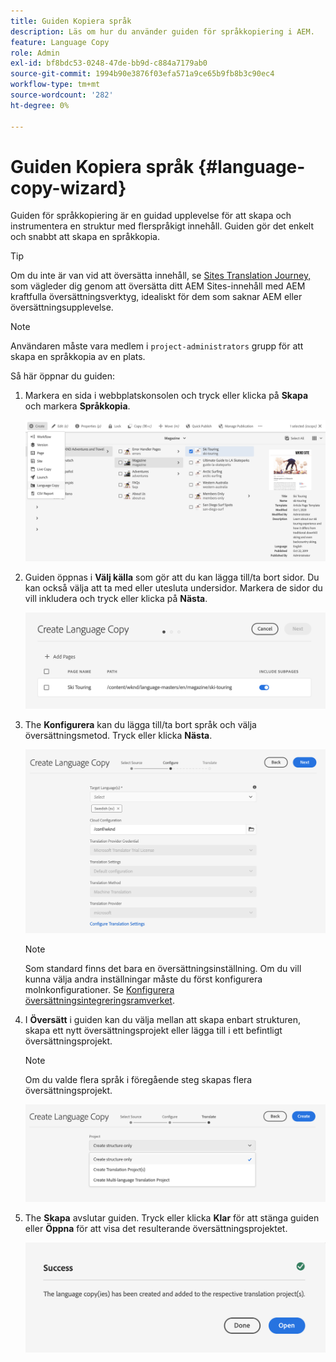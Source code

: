 ```yaml
---
title: Guiden Kopiera språk
description: Läs om hur du använder guiden för språkkopiering i AEM.
feature: Language Copy
role: Admin
exl-id: bf8bdc53-0248-47de-bb9d-c884a7179ab0
source-git-commit: 1994b90e3876f03efa571a9ce65b9fb8b3c90ec4
workflow-type: tm+mt
source-wordcount: '282'
ht-degree: 0%

---
```


# Guiden Kopiera språk {#language-copy-wizard}

Guiden för språkkopiering är en guidad upplevelse för att skapa och instrumentera en struktur med flerspråkigt innehåll. Guiden gör det enkelt och snabbt att skapa en språkkopia.

>[!TIP]
>
>Om du inte är van vid att översätta innehåll, se [Sites Translation Journey,](/help/journey-sites/translation/overview.md) som vägleder dig genom att översätta ditt AEM Sites-innehåll med AEM kraftfulla översättningsverktyg, idealiskt för dem som saknar AEM eller översättningsupplevelse.

>[!NOTE]
>
>Användaren måste vara medlem i `project-administrators` grupp för att skapa en språkkopia av en plats.

Så här öppnar du guiden:

1. Markera en sida i webbplatskonsolen och tryck eller klicka på **Skapa** och markera **Språkkopia**.

   ![Skapa språkkopia från guide](../assets/language-copy-wizard.png)

1. Guiden öppnas i **Välj källa** som gör att du kan lägga till/ta bort sidor. Du kan också välja att ta med eller utesluta undersidor. Markera de sidor du vill inkludera och tryck eller klicka på **Nästa**.

   ![Lägga till sidor med guiden](../assets/language-copy-wizard-add-pages.png)

1. The **Konfigurera** kan du lägga till/ta bort språk och välja översättningsmetod. Tryck eller klicka **Nästa**.

   ![Konfigurera steg i guiden](../assets/language-copy-wizard-configure.png)

   >[!NOTE]
   >
   >Som standard finns det bara en översättningsinställning. Om du vill kunna välja andra inställningar måste du först konfigurera molnkonfigurationer. Se [Konfigurera översättningsintegreringsramverket](integration-framework.md).

1. I **Översätt** i guiden kan du välja mellan att skapa enbart strukturen, skapa ett nytt översättningsprojekt eller lägga till i ett befintligt översättningsprojekt.

   >[!NOTE]
   >
   >Om du valde flera språk i föregående steg skapas flera översättningsprojekt.

   ![Guidens översättningssteg](../assets/language-copy-wizard-translate.png)

1. The **Skapa** avslutar guiden. Tryck eller klicka **Klar** för att stänga guiden eller **Öppna** för att visa det resulterande översättningsprojektet.

   ![Avsluta guiden](../assets/language-copy-wizard-done.png)
